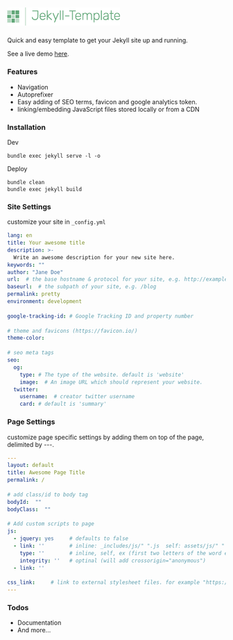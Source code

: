 # <img src="assets/img/jekyll-template-logo.svg" alt="Jekyll-Template" title="Jekyll-Template" width="260">


Quick and easy template to get your Jekyll site up and running.

See a live demo [here](https://meirroth.github.io/Jekyll-Template/).

### Features
  - Navigation
  - Autoprefixer
  - Easy adding of SEO terms, favicon and google analytics token.
  - linking/embedding JavaScript files stored locally or from a CDN

### Installation
Dev
```
bundle exec jekyll serve -l -o
```
Deploy
```
bundle clean
bundle exec jekyll build
```
### Site Settings

customize your site in ``_config.yml``

```yaml
lang: en
title: Your awesome title
description: >-
  Write an awesome description for your new site here.
keywords: ""
author: "Jane Doe"
url:  # the base hostname & protocol for your site, e.g. http://example.com
baseurl:  # the subpath of your site, e.g. /blog
permalink: pretty
environment: development

google-tracking-id: # Google Tracking ID and property number

# theme and favicons (https://favicon.io/)
theme-color: 

# seo meta tags
seo: 
  og:
    type: # The type of the website. default is 'website'
    image:  # An image URL which should represent your website.
  twitter:
    username:  # creator twitter username
    card: # default is 'summary'

```
### Page Settings

customize page specific settings by adding them on top of the page, delimited by ---.

```yaml
---
layout: default
title: Awesome Page Title
permalink: /

# add class/id to body tag
bodyId:  ""
bodyClass:  ""

# Add custom scripts to page
js:
  - jquery: yes     # defaults to false
  - link: ''        # inline: _includes/js/" ".js  self: assets/js/" "  ex: "fullpath"
    type: ''        # inline, self, ex (first two letters of the word enough. If not set it will check if link contains '//' it will be set to external or if does not contain. js ending it will be set to inline. default is self.)
    integrity: ''   # optinal (will add crossorigin="anonymous")
  - link: ''
    
css_link:     # link to external stylesheet files. for example "https://use.fontawesome.com/releases/v5.13.0/css/all.css"
---
```

### Todos
 - Documentation
 - And more...
